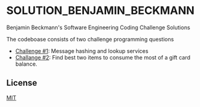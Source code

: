 # SOLUTION_BENJAMIN_BECKMANN

Benjamin Beckmann's Software Engineering Coding Challenge Solutions


The codeboase consists of two challenge programming questions
- [Challenge #1][ch_1]: Message hashing and lookup services
- [Challange #2][ch_2]: Find best two items to consume the most of a gift card balance. 



License
----
[MIT][MIT_lic]


[ch_1]: <https://github.com/scrumpi3/SOLUTION_BENJAMIN_BECKMANN/tree/master/Challenge_1>
[ch_2]: <https://github.com/scrumpi3/Challenge_2>
[fake]: <https://github.com/icrowley/fake>
[MIT_lic]: <https://opensource.org/licenses/MIT>
[go]: <https://golang.org>
[markdown-it]: <https://github.com/markdown-it/markdown-it>

